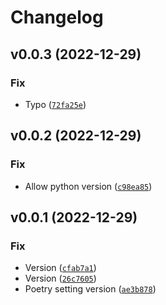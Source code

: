 # Changelog

<!--next-version-placeholder-->

## v0.0.3 (2022-12-29)
### Fix
* Typo ([`72fa25e`](https://github.com/Luferov/graphene-fastapi-subscription/commit/72fa25ea3a61720239a4a3117515fdb9484d8be2))

## v0.0.2 (2022-12-29)
### Fix
* Allow python version ([`c98ea85`](https://github.com/Luferov/graphene-fastapi-subscription/commit/c98ea8571addafef35b14d3499934e6d45b17aec))

## v0.0.1 (2022-12-29)
### Fix
* Version ([`cfab7a1`](https://github.com/Luferov/graphene-fastapi-subscription/commit/cfab7a13d1c9a5e8bb5a6c5d0d78e1f087065b22))
* Version ([`26c7605`](https://github.com/Luferov/graphene-fastapi-subscription/commit/26c7605e8b6a833857e386dde4beea267643ba31))
* Poetry setting version ([`ae3b878`](https://github.com/Luferov/graphene-fastapi-subscription/commit/ae3b878d6bef4599b496adf1d387eca7235a0447))
